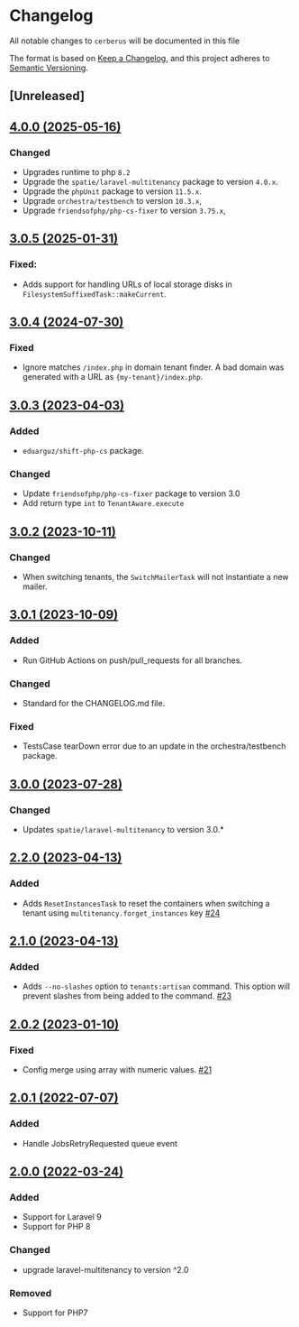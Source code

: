 # Changelog

All notable changes to `cerberus` will be documented in this file

The format is based on [Keep a Changelog](https://keepachangelog.com/en/1.1.0/),
and this project adheres to [Semantic Versioning](https://semver.org/spec/v2.0.0.html).

## [Unreleased]

## [4.0.0 (2025-05-16)](https://github.com/placetopay-org/cerberus/compare/4.0.0...3.0.5)

### Changed

- Upgrades runtime to php `8.2`
- Upgrade the `spatie/laravel-multitenancy` package to version `4.0.x`.
- Upgrade the `phpUnit` package to version `11.5.x`.
- Upgrade `orchestra/testbench` to version `10.3.x`,
- Upgrade `friendsofphp/php-cs-fixer` to version `3.75.x`,

## [3.0.5 (2025-01-31)](https://github.com/placetopay-org/cerberus/compare/3.0.5...3.0.4)

### Fixed:

- Adds support for handling URLs of local storage disks in `FilesystemSuffixedTask::makeCurrent`.

## [3.0.4 (2024-07-30)](https://github.com/placetopay-org/cerberus/compare/3.0.3...3.0.4)

### Fixed

- Ignore matches `/index.php` in domain tenant finder. A bad domain was generated with a URL as `{my-tenant}/index.php`.  

## [3.0.3 (2023-04-03)](https://github.com/placetopay-org/cerberus/compare/3.0.2...3.0.3)

### Added

- `eduarguz/shift-php-cs` package.

### Changed

- Update `friendsofphp/php-cs-fixer` package to version 3.0
- Add return type `int` to `TenantAware.execute`

## [3.0.2 (2023-10-11)](https://github.com/placetopay-org/cerberus/compare/3.0.1...3.0.2)

### Changed

- When switching tenants, the `SwitchMailerTask` will not instantiate a new mailer.

## [3.0.1 (2023-10-09)](https://github.com/placetopay-org/cerberus/compare/3.0.0...3.0.1)

### Added

- Run GitHub Actions on push/pull_requests for all branches.

### Changed

- Standard for the CHANGELOG.md file.

### Fixed

- TestsCase tearDown error due to an update in the orchestra/testbench package.

## [3.0.0 (2023-07-28)](https://github.com/placetopay-org/cerberus/compare/2.2.0...3.0.0)

### Changed

- Updates `spatie/laravel-multitenancy` to version 3.0.* 

## [2.2.0 (2023-04-13)](https://github.com/placetopay-org/cerberus/compare/2.1.0...2.2.0)

### Added

- Adds `ResetInstancesTask` to reset the containers when switching a tenant using `multitenancy.forget_instances` key [#24](https://github.com/placetopay-org/cerberus/pull/24)

## [2.1.0 (2023-04-13)](https://github.com/placetopay-org/cerberus/compare/2.0.2...2.1.0)

### Added

- Adds `--no-slashes` option to `tenants:artisan` command. This option will prevent slashes from being added to the command. [#23](https://github.com/placetopay-org/cerberus/pull/23)

## [2.0.2 (2023-01-10)](https://github.com/placetopay-org/cerberus/compare/2.0.1...2.0.2)

### Fixed

- Config merge using array with numeric values. [#21](https://github.com/placetopay-org/cerberus/pull/21)

## [2.0.1 (2022-07-07)](https://github.com/placetopay-org/cerberus/compare/2.0.0...2.0.1)

### Added

- Handle JobsRetryRequested queue event

## [2.0.0 (2022-03-24)](https://github.com/placetopay-org/cerberus/compare/1.8.6...2.0.0)

### Added

- Support for Laravel 9
- Support for PHP 8

### Changed

- upgrade laravel-multitenancy to version ^2.0

### Removed

- Support for PHP7

